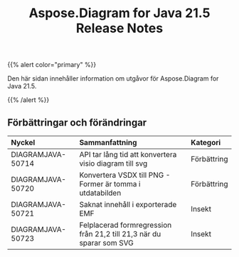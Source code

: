 ﻿---
title: Aspose.Diagram for Java 21.5 Release Notes
type: docs
weight: 8
url: /sv/java/aspose-diagram-for-java-21-5-release-notes/
---
{{% alert color="primary" %}}

Den här sidan innehåller information om utgåvor för Aspose.Diagram for Java 21.5.

{{% /alert %}}
## **Förbättringar och förändringar**  ##

|**Nyckel**|**Sammanfattning**|**Kategori**|
|:- |:- |:- |
|DIAGRAMJAVA-50714|API tar lång tid att konvertera visio diagram till svg|Förbättring|
|DIAGRAMJAVA-50720|Konvertera VSDX till PNG - Former är tomma i utdatabilden|Förbättring|
|DIAGRAMJAVA-50721|Saknat innehåll i exporterade EMF|Insekt|
|DIAGRAMJAVA-50723|Felplacerad formregression från 21,2 till 21,3 när du sparar som SVG|Insekt|

